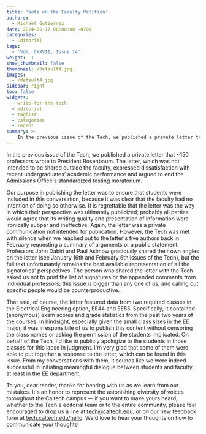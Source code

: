 ```yaml
---
title: 'Note on the Faculty Petition'
authors:
  - Michael Gutierrez
date: 2024-05-17 08:00:00 -0700
categories:
  - Editorial
tags:
  - 'Vol. CXXVII, Issue 14'
weight: -1
show_thumbnail: false
thumbnail: /default4.jpg
images:
  - /default4.jpg
sidebar: right
toc: false
widgets:
  - write-for-the-tech
  - editorial
  - taglist
  - categories
  - recent
summary: >-
    In the previous issue of the Tech, we published a private letter that ~150 professors wrote to President Rosenbaum...
---
```


In the previous issue of the Tech, we published a private letter that ~150 professors wrote to President Rosenbaum. The letter, which was not intended to be shared outside the faculty, expressed dissatisfaction with recent undergraduates' academic performance and argued to end the Admissions Office's standardized testing moratorium.

Our purpose in publishing the letter was to ensure that students were included in this conversation, because it was clear that the faculty had no intention of doing so otherwise. It is regrettable that the letter was the way in which their perspective was ultimately publicized; probably all parties would agree that its writing quality and presentation of information were ironically subpar and ineffective. Again, the letter was a private communication not intended for publication. However, the Tech was met with silence when we reached out to the letter's five authors back in February requesting a summary of arguments or a public statement. Professors John Dabiri and Paul Asimow graciously shared their own angles on the letter (see January 16th and February 6th issues of the Tech), but the full text unfortunately remains the best available representation of all the signatories' perspectives. The person who shared the letter with the Tech asked us not to print the list of signatures or the appended comments from individual professors; this issue is bigger than any one of us, and calling out specific people would be counterproductive.

That said, of course, the letter featured data from two required classes in the Electrical Engineering option, EE44 and EE55. Specifically, it contained (anonymous) exam scores and grade statistics from the past two years of the courses. In hindsight, especially given the small class sizes in the EE major, it was irresponsibile of us to publish this content without censoring the class names or asking the permission of the students implicated. On behalf of the Tech, I'd like to publicly apologize to the students in those classes for this lapse in judgment. I'm very glad that some of them were able to put together a response to the letter, which can be found in this issue. From my conversations with them, it sounds like we were indeed successful in initiating meaningful dialogue between students and faculty, at least in the EE department.

To you, dear reader, thanks for bearing with us as we learn from our mistakes. It's an honor to represent the astonishing diversity of voices throughout the Caltech campus — if you want to make yours heard, whether to the Tech's editorial team or to the entire community, please feel encouraged to drop us a line at tech@caltech.edu, or on our new feedback form at [tech.caltech.edu/hello](https://tech.caltech.edu/hello). We'd love to hear your thoughts on how to communicate your thoughts!